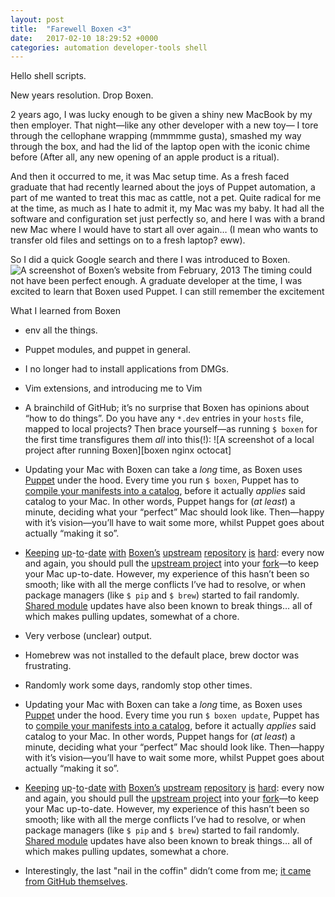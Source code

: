 ```yaml
---
layout: post
title:  "Farewell Boxen <3"
date:   2017-02-10 18:29:52 +0000
categories: automation developer-tools shell
---
```

Hello shell scripts.

New years resolution. Drop Boxen.

2 years ago, I was lucky enough to be given a shiny new MacBook by my then employer. That night&mdash;like any other developer with a new toy&mdash; I tore through the cellophane wrapping (mmmmme gusta), smashed my way through the box, and had the lid of the laptop open with the iconic chime before (After all, any new opening of an apple product is a ritual).

And then it occurred to me, it was Mac setup time. As a fresh faced graduate that had recently learned about the joys of Puppet automation, a part of me wanted to treat this mac as cattle, not a pet. Quite radical for me at the time, as much as I hate to admit it, my Mac was my baby. It had all the software and configuration set just perfectly so, and here I was with a brand new Mac where I would have to start all over again&hellip; (I mean who wants to transfer old files and settings on to a fresh laptop? eww).

So I did a quick Google search and there I was introduced to Boxen.
![A screenshot of Boxen&rsquo;s website from February, 2013][boxen 2013 website screenshot]
The timing could not have been perfect enough. A graduate developer at the time, I was excited to learn that Boxen used Puppet. I can still remember the excitement 

What I learned from Boxen
* env all the things.
* Puppet modules, and puppet in general.
* I no longer had to install applications from DMGs.
* Vim extensions, and introducing me to Vim 

* A brainchild of GitHub; it&rsquo;s no surprise that Boxen has opinions about &ldquo;how to do things&rdquo;. Do you have any `*.dev` entries in your `hosts` file, mapped to local projects? Then brace yourself&mdash;as running `$ boxen` for the first time transfigures them *all* into this(!):
![A screenshot of a local project after running Boxen][boxen nginx octocat]
* Updating your Mac with Boxen can take a *long* time, as Boxen uses [Puppet][puppet] under the hood. Every time you run `$ boxen`, Puppet has to [compile your manifests into a catalog][puppet catalog compilation], before it actually *applies* said catalog to your Mac. In other words, Puppet hangs for (*at least*) a minute, deciding what your &ldquo;perfect&rdquo; Mac should look like. Then&mdash;happy with it&rsquo;s vision&mdash;you&rsquo;ll have to wait some more, whilst Puppet goes about actually &ldquo;making it so&rdquo;.
* [Keeping][boxen upstream merge 1] [up][boxen upstream merge 2]-[to][boxen upstream merge 3]-[date][boxen upstream merge 4] [with][boxen upstream merge 5] [Boxen&rsquo;s][boxen upstream merge 6] [upstream][boxen upstream merge 7] [repository][boxen upstream merge 8] [is][boxen upstream merge 9] [hard][boxen upstream merge 10]: every now and again, you should pull the [upstream project][boxen upstream] into your [fork][boxen fork]&mdash;to keep your Mac up-to-date. However, my experience of this hasn&rsquo;t been so smooth; like with all the merge conflicts I&rsquo;ve had to resolve, or when package managers (like `$ pip` and `$ brew`) started to fail randomly. [Shared module][boxen shared modules] updates have also been known to break things&hellip; all of which makes pulling updates, somewhat of a chore.
* Very verbose (unclear) output.
* Homebrew was not installed to the default place, brew doctor was frustrating.
* Randomly work some days, randomly stop other times.
* Updating your Mac with Boxen can take a *long* time, as Boxen uses [Puppet][puppet] under the hood. Every time you run `$ boxen update`, Puppet has to [compile your manifests into a catalog][puppet catalog compilation], before it actually *applies* said catalog to your Mac. In other words, Puppet hangs for (*at least*) a minute, deciding what your &ldquo;perfect&rdquo; Mac should look like. Then&mdash;happy with it&rsquo;s vision&mdash;you&rsquo;ll have to wait some more, whilst Puppet goes about actually &ldquo;making it so&rdquo;.
* [Keeping][boxen upstream merge 1] [up][boxen upstream merge 2]-[to][boxen upstream merge 3]-[date][boxen upstream merge 4] [with][boxen upstream merge 5] [Boxen&rsquo;s][boxen upstream merge 6] [upstream][boxen upstream merge 7] [repository][boxen upstream merge 8] [is][boxen upstream merge 9] [hard][boxen upstream merge 10]: every now and again, you should pull the [upstream project][boxen upstream] into your [fork][boxen fork]&mdash;to keep your Mac up-to-date. However, my experience of this hasn&rsquo;t been so smooth; like with all the merge conflicts I&rsquo;ve had to resolve, or when package managers (like `$ pip` and `$ brew`) started to fail randomly. [Shared module][boxen shared modules] updates have also been known to break things&hellip; all of which makes pulling updates, somewhat a chore.
* Interestingly, the last "nail in the coffin" didn&rsquo;t come from me; [it came from GitHub themselves][github drop boxen].

[github drop boxen]: https://github.com/boxen/boxen/issues/197 "GitHub announced they were no longer maintain Boxen"

[boxen 2013 website screenshot]: /images/boxen-website-2013-02-18.png

[boxen fork]: https://github.com/kieran-bamforth/our-boxen
[boxen shared modules]: https://github.com/boxen?utf8=%E2%9C%93&q=puppet-&type=&language=
[boxen upstream]: https://github.com/boxen/our-boxen
[boxen upstream merge 1]: https://github.com/kieran-bamforth/our-boxen/commit/47f6e64bf1ae9e963bd38df3f3c468661c970e76 "2014-09-30: Big update with upstream."
[boxen upstream merge 2]: https://github.com/kieran-bamforth/our-boxen/commit/ce44e80a991e1fb801c9a60dde212911b244bb2a "2015-02-19: Merge with upstream."
[boxen upstream merge 3]: https://github.com/kieran-bamforth/our-boxen/commit/8f039a6b6014b0a9b50e9ebcbe93af07603ac613 "2015-06-03: Merge with upstream."
[boxen upstream merge 4]: https://github.com/kieran-bamforth/our-boxen/commit/344f091b370a94c7863c1c8890f8d02ad3bb0f0e "2015-08-04: Lots of updaten."
[boxen upstream merge 5]: https://github.com/kieran-bamforth/our-boxen/commit/c6b13af9dec3d31857cb169014370737d6b0f0b5 "2016-01-25: Something something something?"
[boxen upstream merge 6]: https://github.com/kieran-bamforth/our-boxen/commit/7fe877f45882cda540b3ad99448fd2bba25a6e04 "2016-04-25: Merge master..."
[boxen upstream merge 7]: https://github.com/kieran-bamforth/our-boxen/commit/7c918942c9e633a0c3eb93938e92174884cac9c9 "2016-04-25: Merge working branch."
[boxen upstream merge 8]:https://github.com/kieran-bamforth/our-boxen/commit/1e41960fa2e0052a9d15c86201e533f6dd5f6cae "2016-05-10: Updates."
[boxen upstream merge 9]:https://github.com/kieran-bamforth/our-boxen/commit/26454fdaeb277fde70d4bbdbf52fc2b1bd4b80a1 "2016-05-10: Merge master."
[boxen upstream merge 10]:https://github.com/kieran-bamforth/our-boxen/commit/aa99351da2a47102a2a53f2d18d91299ab1e1cfb "2016-09-18: Merge upstream."

[boxen and localhost]: https://github.com/kieran-bamforth/our-boxen/commit/9b598e979db5adfc0fe1796b487f242f63c0f95d


[puppet]: https://puppet.com/
[puppet catalog compilation]: https://docs.puppet.com/puppet/4.9/subsystem_catalog_compilation.html
